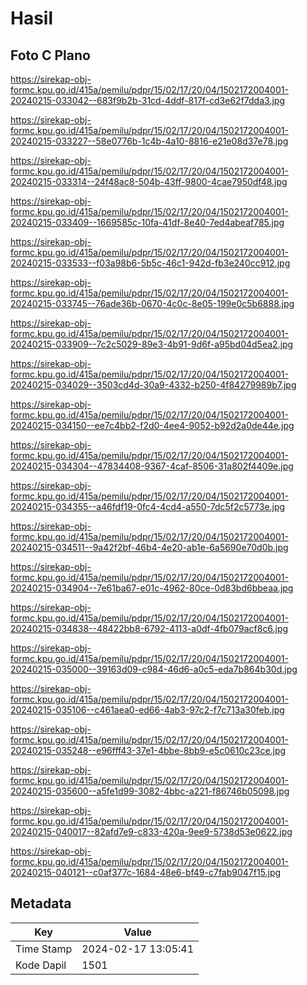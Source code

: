 # Hasil

## Foto C Plano

https://sirekap-obj-formc.kpu.go.id/415a/pemilu/pdpr/15/02/17/20/04/1502172004001-20240215-033042--683f9b2b-31cd-4ddf-817f-cd3e62f7dda3.jpg

https://sirekap-obj-formc.kpu.go.id/415a/pemilu/pdpr/15/02/17/20/04/1502172004001-20240215-033227--58e0776b-1c4b-4a10-8816-e21e08d37e78.jpg

https://sirekap-obj-formc.kpu.go.id/415a/pemilu/pdpr/15/02/17/20/04/1502172004001-20240215-033314--24f48ac8-504b-43ff-9800-4cae7950df48.jpg

https://sirekap-obj-formc.kpu.go.id/415a/pemilu/pdpr/15/02/17/20/04/1502172004001-20240215-033409--1669585c-10fa-41df-8e40-7ed4abeaf785.jpg

https://sirekap-obj-formc.kpu.go.id/415a/pemilu/pdpr/15/02/17/20/04/1502172004001-20240215-033533--f03a98b6-5b5c-46c1-942d-fb3e240cc912.jpg

https://sirekap-obj-formc.kpu.go.id/415a/pemilu/pdpr/15/02/17/20/04/1502172004001-20240215-033745--76ade36b-0670-4c0c-8e05-199e0c5b6888.jpg

https://sirekap-obj-formc.kpu.go.id/415a/pemilu/pdpr/15/02/17/20/04/1502172004001-20240215-033909--7c2c5029-89e3-4b91-9d6f-a95bd04d5ea2.jpg

https://sirekap-obj-formc.kpu.go.id/415a/pemilu/pdpr/15/02/17/20/04/1502172004001-20240215-034029--3503cd4d-30a9-4332-b250-4f84279989b7.jpg

https://sirekap-obj-formc.kpu.go.id/415a/pemilu/pdpr/15/02/17/20/04/1502172004001-20240215-034150--ee7c4bb2-f2d0-4ee4-9052-b92d2a0de44e.jpg

https://sirekap-obj-formc.kpu.go.id/415a/pemilu/pdpr/15/02/17/20/04/1502172004001-20240215-034304--47834408-9367-4caf-8506-31a802f4409e.jpg

https://sirekap-obj-formc.kpu.go.id/415a/pemilu/pdpr/15/02/17/20/04/1502172004001-20240215-034355--a46fdf19-0fc4-4cd4-a550-7dc5f2c5773e.jpg

https://sirekap-obj-formc.kpu.go.id/415a/pemilu/pdpr/15/02/17/20/04/1502172004001-20240215-034511--9a42f2bf-46b4-4e20-ab1e-6a5690e70d0b.jpg

https://sirekap-obj-formc.kpu.go.id/415a/pemilu/pdpr/15/02/17/20/04/1502172004001-20240215-034904--7e61ba67-e01c-4962-80ce-0d83bd6bbeaa.jpg

https://sirekap-obj-formc.kpu.go.id/415a/pemilu/pdpr/15/02/17/20/04/1502172004001-20240215-034838--48422bb8-6792-4113-a0df-4fb079acf8c6.jpg

https://sirekap-obj-formc.kpu.go.id/415a/pemilu/pdpr/15/02/17/20/04/1502172004001-20240215-035000--39163d09-c984-46d6-a0c5-eda7b864b30d.jpg

https://sirekap-obj-formc.kpu.go.id/415a/pemilu/pdpr/15/02/17/20/04/1502172004001-20240215-035106--c461aea0-ed66-4ab3-97c2-f7c713a30feb.jpg

https://sirekap-obj-formc.kpu.go.id/415a/pemilu/pdpr/15/02/17/20/04/1502172004001-20240215-035248--e96fff43-37e1-4bbe-8bb9-e5c0610c23ce.jpg

https://sirekap-obj-formc.kpu.go.id/415a/pemilu/pdpr/15/02/17/20/04/1502172004001-20240215-035600--a5fe1d99-3082-4bbc-a221-f86746b05098.jpg

https://sirekap-obj-formc.kpu.go.id/415a/pemilu/pdpr/15/02/17/20/04/1502172004001-20240215-040017--82afd7e9-c833-420a-9ee9-5738d53e0622.jpg

https://sirekap-obj-formc.kpu.go.id/415a/pemilu/pdpr/15/02/17/20/04/1502172004001-20240215-040121--c0af377c-1684-48e6-bf49-c7fab9047f15.jpg


## Metadata

| Key        | Value               |
| ---------- | ------------------- |
| Time Stamp | 2024-02-17 13:05:41 |
| Kode Dapil | 1501                |



